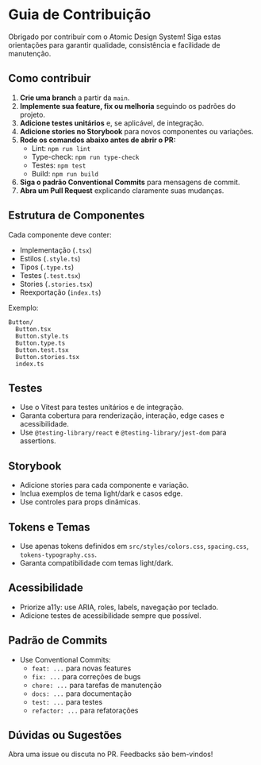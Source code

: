 # Guia de Contribuição

Obrigado por contribuir com o Atomic Design System! Siga estas orientações para garantir qualidade, consistência e facilidade de manutenção.

## Como contribuir

1. **Crie uma branch** a partir da `main`.
2. **Implemente sua feature, fix ou melhoria** seguindo os padrões do projeto.
3. **Adicione testes unitários** e, se aplicável, de integração.
4. **Adicione stories no Storybook** para novos componentes ou variações.
5. **Rode os comandos abaixo antes de abrir o PR:**
   - Lint: `npm run lint`
   - Type-check: `npm run type-check`
   - Testes: `npm test`
   - Build: `npm run build`
6. **Siga o padrão Conventional Commits** para mensagens de commit.
7. **Abra um Pull Request** explicando claramente suas mudanças.

## Estrutura de Componentes

Cada componente deve conter:

- Implementação (`.tsx`)
- Estilos (`.style.ts`)
- Tipos (`.type.ts`)
- Testes (`.test.tsx`)
- Stories (`.stories.tsx`)
- Reexportação (`index.ts`)

Exemplo:

```
Button/
  Button.tsx
  Button.style.ts
  Button.type.ts
  Button.test.tsx
  Button.stories.tsx
  index.ts
```

## Testes

- Use o Vitest para testes unitários e de integração.
- Garanta cobertura para renderização, interação, edge cases e acessibilidade.
- Use `@testing-library/react` e `@testing-library/jest-dom` para assertions.

## Storybook

- Adicione stories para cada componente e variação.
- Inclua exemplos de tema light/dark e casos edge.
- Use controles para props dinâmicas.

## Tokens e Temas

- Use apenas tokens definidos em `src/styles/colors.css`, `spacing.css`, `tokens-typography.css`.
- Garanta compatibilidade com temas light/dark.

## Acessibilidade

- Priorize a11y: use ARIA, roles, labels, navegação por teclado.
- Adicione testes de acessibilidade sempre que possível.

## Padrão de Commits

- Use Conventional Commits:
  - `feat: ...` para novas features
  - `fix: ...` para correções de bugs
  - `chore: ...` para tarefas de manutenção
  - `docs: ...` para documentação
  - `test: ...` para testes
  - `refactor: ...` para refatorações

## Dúvidas ou Sugestões

Abra uma issue ou discuta no PR. Feedbacks são bem-vindos!
